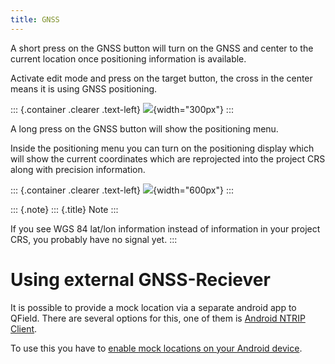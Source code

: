 ```yaml
---
title: GNSS
---
```


A short press on the GNSS button will turn on the GNSS and center to the
current location once positioning information is available.

Activate edit mode and press on the target button, the cross in the
center means it is using GNSS positioning.

::: {.container .clearer .text-left}
![](../images/gnss_use.webp){width="300px"}
:::

A long press on the GNSS button will show the positioning menu.

Inside the positioning menu you can turn on the positioning display
which will show the current coordinates which are reprojected into the
project CRS along with precision information.

::: {.container .clearer .text-left}
![](../images/user-guide_gps.jpg){width="600px"}
:::

::: {.note}
::: {.title}
Note
:::

If you see WGS 84 lat/lon information instead of information in your
project CRS, you probably have no signal yet.
:::

Using external GNSS-Reciever
============================

It is possible to provide a mock location via a separate android app to
QField. There are several options for this, one of them is [Android
NTRIP
Client](https://play.google.com/store/apps/details?id=com.lefebure.ntripclient).

To use this you have to [enable mock locations on your Android
device](https://www.youtube.com/watch?v=v1eRHmMiRJQ).
